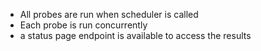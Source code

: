 - All probes are run when scheduler is called
- Each probe is run concurrently
- a status page endpoint is available to access the results